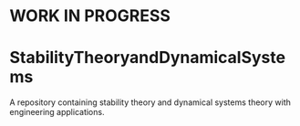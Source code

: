 # WORK IN PROGRESS
# StabilityTheoryandDynamicalSystems
A repository containing stability theory and dynamical systems theory with engineering applications. 
